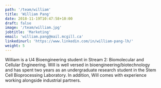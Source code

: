 ```yaml
---
path: '/team/william'
title: 'William Pang'
date: 2018-11-19T10:47:58+10:00
draft: false
image: '/team/william.jpg'
jobtitle: 'Marketing'
email: 'william.pang@mail.mcgill.ca'
linkedinurl: 'https://www.linkedin.com/in/william-pang-lh/'
weight: 5
---
```


William is a U4 Bioengineering student in Stream 2: Biomolecular and Cellular Engineering. Will is well versed in bioengineering/biotechnology and has spent two years as an undergraduate research student in the Stem Cell Bioprocessing Laboratory. In addition, Will comes with experience working alongside industrial partners.

